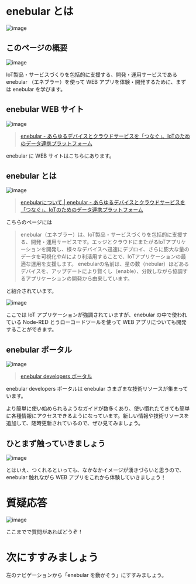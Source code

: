 # enebular とは

![image](https://i.gyazo.com/2fe8f1e2d461451f6b5212996272c3ee.jpg)

## このページの概要

![image](https://i.gyazo.com/012495d03dfe39bc09cb4d2f4f02581b.png)

IoT製品・サービスづくりを包括的に支援する、開発・運用サービスである enebular （エネブラー）を使って WEB アプリを体験・開発するために、まずは enebular を学びます。

## enebular WEB サイト

![image](https://i.gyazo.com/7f6553a1ad9aaf68d497a8cc6c3805f4.jpg)

> [enebular \- あらゆるデバイスとクラウドサービスを「つなぐ」、IoTのためのデータ連携プラットフォーム](https://www.enebular.com/ja/)

enebular に WEB サイトはこちらにあります。

## enebular とは

![image](https://i.gyazo.com/e82de30ace7f0a3a24ee7d6d6d425483.png)

> [enebularについて \| enebular \- あらゆるデバイスとクラウドサービスを「つなぐ」、IoTのためのデータ連携プラットフォーム](https://www.enebular.com/ja/about/)

こちらのページには

> enebular（エネブラー）は、IoT製品・サービスづくりを包括的に支援する、開発・運用サービスです。エッジとクラウドにまたがるIoTアプリケーションを開発し、様々なデバイスへ迅速にデプロイ、さらに膨大な量のデータを可視化やAIにより利活用することで、IoTアプリケーションの最適な運用を支援します。
enebularの名前は、星の数（nebular）ほどあるデバイスを、アップデートにより賢くし（enable）、分散しながら協調するアプリケーションの開発から由来しています。

と紹介されています。

![image](https://i.gyazo.com/7f57a895b53b0f7966ccf99626641613.png)

ここでは IoT アプリケーションが強調されていますが、enebular の中で使われている Node-RED とうローコードツールを使って WEB アプリについても開発することができます。

## enebular ポータル

![image](https://i.gyazo.com/f9cdb4dc85d45f01c48e97b299c12714.jpg)

> [enebular developers ポータル](https://blog.enebular.com/enebular/enebular_developers_portal/)

enebular developers ポータルは enebular さまざまな技術リソースが集まっています。

より簡単に使い始められるようなガイドが数多くあり、使い慣れたてきても簡単に各種情報にアクセスできるようになっています。新しい情報や技術リソースを追加して、随時更新されているので、ぜひ見てみましょう。

## ひとまず触っていきましょう

![image](https://i.gyazo.com/8b8881e726a949760ce1cf326ea9eb79.png)

とはいえ、つくれるといっても、なかなかイメージが湧きづらいと思うので、enebular 触れながら WEB アプリをこれから体験していきましょう！

# 質疑応答

![image](https://i.gyazo.com/aba8ccd625e7320883851b71ebd0caf2.png)

ここまでで質問があればどうぞ！

# 次にすすみましょう

左のナビゲーションから「enebular を動かそう」にすすみましょう。


